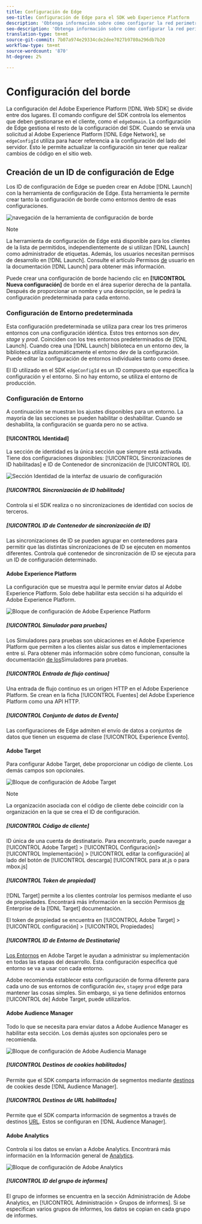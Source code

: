 ```yaml
---
title: Configuración de Edge
seo-title: Configuración de Edge para el SDK web Experience Platform
description: 'Obtenga información sobre cómo configurar la red perimetral Experience Platform. '
seo-description: 'Obtenga información sobre cómo configurar la red perimetral Experience Platform. '
translation-type: tm+mt
source-git-commit: 7b07a974e29334cde2dee7027b9780a296db7b20
workflow-type: tm+mt
source-wordcount: '870'
ht-degree: 2%

---
```



# Configuración del borde

La configuración del Adobe Experience Platform [!DNL Web SDK] se divide entre dos lugares. El comando [](configuring-the-sdk.md) configure del SDK controla los elementos que deben gestionarse en el cliente, como el `edgeDomain`. La configuración de Edge gestiona el resto de la configuración del SDK. Cuando se envía una solicitud al Adobe Experience Platform [!DNL Edge Network], se `edgeConfigId` utiliza para hacer referencia a la configuración del lado del servidor. Esto le permite actualizar la configuración sin tener que realizar cambios de código en el sitio web.

## Creación de un ID de configuración de Edge

Los ID de configuración de Edge se pueden crear en Adobe [!DNL Launch] con la herramienta de configuración de Edge. Esta herramienta le permite crear tanto la configuración de borde como entornos dentro de esas configuraciones.

![navegación de la herramienta de configuración de borde](../../assets/edge_configuration_nav.png)

>[!NOTE]
>
>
>
>La herramienta de configuración de Edge está disponible para los clientes de la lista de permitidos, independientemente de si utilizan [!DNL Launch] como administrador de etiquetas. Además, los usuarios necesitan permisos de desarrollo en [!DNL Launch]. Consulte el artículo Permisos [de](https://docs.adobe.com/content/help/es-ES/launch/using/reference/admin/user-permissions.html) usuario en la documentación [!DNL Launch] para obtener más información.

Puede crear una configuración de borde haciendo clic en **[!UICONTROL Nueva configuración]** de borde en el área superior derecha de la pantalla. Después de proporcionar un nombre y una descripción, se le pedirá la configuración predeterminada para cada entorno.

### Configuración de Entorno predeterminada

Esta configuración predeterminada se utiliza para crear los tres primeros entornos con una configuración idéntica. Estos tres entornos son *dev*, *stage* y *prod*. Coinciden con los tres entornos predeterminados de [!DNL Launch]. Cuando crea una [!DNL Launch] biblioteca en un entorno dev, la biblioteca utiliza automáticamente el entorno dev de la configuración. Puede editar la configuración de entornos individuales tanto como desee.

El ID utilizado en el SDK `edgeConfigId` es un ID compuesto que especifica la configuración y el entorno. Si no hay entorno, se utiliza el entorno de producción.

### Configuración de Entorno

A continuación se muestran los ajustes disponibles para un entorno. La mayoría de las secciones se pueden habilitar o deshabilitar. Cuando se deshabilita, la configuración se guarda pero no se activa.

#### [!UICONTROL Identidad]

La sección de identidad es la única sección que siempre está activada. Tiene dos configuraciones disponibles: [!UICONTROL Sincronizaciones de ID habilitadas] e ID de Contenedor de sincronización de [!UICONTROL ID].

![Sección Identidad de la interfaz de usuario de configuración](../../assets/edge_configuration_identity.png)

##### [!UICONTROL Sincronización de ID habilitada]

Controla si el SDK realiza o no sincronizaciones de identidad con socios de terceros.

##### [!UICONTROL ID de Contenedor de sincronización de ID]

Las sincronizaciones de ID se pueden agrupar en contenedores para permitir que las distintas sincronizaciones de ID se ejecuten en momentos diferentes. Controla qué contenedor de sincronización de ID se ejecuta para un ID de configuración determinado.

#### Adobe Experience Platform

La configuración que se muestra aquí le permite enviar datos al Adobe Experience Platform. Solo debe habilitar esta sección si ha adquirido el Adobe Experience Platform.

![Bloque de configuración de Adobe Experience Platform](../../assets/edge_configuration_aep.png)

##### [!UICONTROL Simulador para pruebas]

Los Simuladores para pruebas son ubicaciones en el Adobe Experience Platform que permiten a los clientes aislar sus datos e implementaciones entre sí. Para obtener más información sobre cómo funcionan, consulte la documentación [de los](../../sandboxes/home.md)Simuladores para pruebas.

##### [!UICONTROL Entrada de flujo continuo]

Una entrada de flujo continuo es un origen HTTP en el Adobe Experience Platform. Se crean en la ficha [!UICONTROL Fuentes] del Adobe Experience Platform como una API HTTP.

##### [!UICONTROL Conjunto de datos de Evento]

Las configuraciones de Edge admiten el envío de datos a conjuntos de datos que tienen un esquema de clase [!UICONTROL Experience Evento].

#### Adobe Target

Para configurar Adobe Target, debe proporcionar un código de cliente. Los demás campos son opcionales.

![Bloque de configuración de Adobe Target](../../assets/edge_configuration_target.png)

>[!NOTE]
>
>
>
>La organización asociada con el código de cliente debe coincidir con la organización en la que se crea el ID de configuración.

##### [!UICONTROL Código de cliente]

ID única de una cuenta de destinatario. Para encontrarlo, puede navegar a [!UICONTROL Adobe Target] > [!UICONTROL Configuración]> [!UICONTROL Implementación] > [!UICONTROL editar la configuración] al lado del botón de [!UICONTROL descarga]  [!UICONTROL para at.js o para mbox.js]

##### [!UICONTROL Token de propiedad]

[!DNL Target] permite a los clientes controlar los permisos mediante el uso de propiedades. Encontrará más información en la sección Permisos [de](https://docs.adobe.com/content/help/en/target/using/administer/manage-users/enterprise/properties-overview.html) Enterprise de la [!DNL Target] documentación.

El token de propiedad se encuentra en [!UICONTROL Adobe Target] > [!UICONTROL configuración] > [!UICONTROL Propiedades]

##### [!UICONTROL ID de Entorno de Destinatario]

[Los Entornos](https://docs.adobe.com/content/help/en/target/using/administer/hosts.html) en Adobe Target le ayudan a administrar su implementación en todas las etapas del desarrollo. Esta configuración especifica qué entorno se va a usar con cada entorno.

Adobe recomienda establecer esta configuración de forma diferente para cada uno de sus entornos de configuración `dev`, `stage`y `prod` edge para mantener las cosas simples. Sin embargo, si ya tiene definidos entornos [!UICONTROL de] Adobe Target, puede utilizarlos.

#### Adobe Audience Manager

Todo lo que se necesita para enviar datos a Adobe Audience Manager es habilitar esta sección. Los demás ajustes son opcionales pero se recomienda.

![Bloque de configuración de Adobe Audiencia Manage](../../assets/edge_configuration_aam.png)

##### [!UICONTROL Destinos de cookies habilitados]

Permite que el SDK comparta información de segmentos mediante [destinos](https://docs.adobe.com/content/help/en/audience-manager/user-guide/features/destinations/custom-destinations/create-cookie-destination.html) de cookies desde [!DNL Audience Manager].

##### [!UICONTROL Destinos de URL habilitados]

Permite que el SDK comparta información de segmentos a través de destinos [URL](https://docs.adobe.com/content/help/en/audience-manager/user-guide/features/destinations/custom-destinations/create-url-destination.html). Estos se configuran en [!DNL Audience Manager].

#### Adobe Analytics

Controla si los datos se envían a Adobe Analytics. Encontrará más información en la Información general de [Analytics](../solution-specific/analytics/analytics-overview.md).

![Bloque de configuración de Adobe Analytics](../../assets/edge_configuration_aa.png)

##### [!UICONTROL ID del grupo de informes]

El grupo de informes se encuentra en la sección Administración de Adobe Analytics, en [!UICONTROL Administración > Grupos de informes]. Si se especifican varios grupos de informes, los datos se copian en cada grupo de informes.
